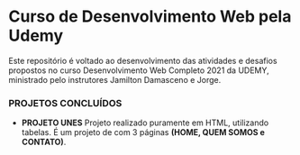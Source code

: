 # Curso de Desenvolvimento Web pela Udemy
Este repositório é voltado ao desenvolvimento das atividades e desafios propostos no curso Desenvolvimento Web Completo 2021 da UDEMY, ministrado pelo instrutores Jamilton Damasceno e Jorge.

### PROJETOS CONCLUÍDOS
- **PROJETO UNES**
    Projeto realizado puramente em HTML, utilizando tabelas. É um projeto de com 3 páginas **(HOME, QUEM SOMOS e CONTATO)**.
